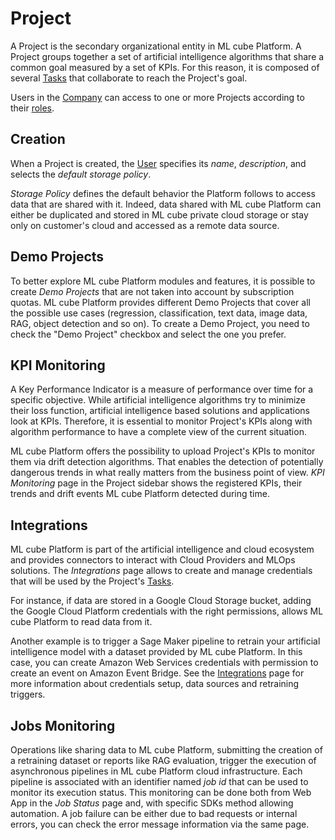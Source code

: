 # Project

A Project is the secondary organizational entity in ML cube Platform.
A Project groups together a set of artificial intelligence algorithms that share a common goal measured by a set of KPIs.
For this reason, it is composed of several [Tasks] that collaborate to reach the Project's goal.

Users in the [Company] can access to one or more Projects according to their [roles].

## Creation

When a Project is created, the [User] specifies its *name*, *description*, and selects the *default storage policy*.

*Storage Policy* defines the default behavior the Platform follows to access data that are shared with it.
Indeed, data shared with ML cube Platform can either be duplicated and stored in ML cube private cloud storage or stay only on customer's cloud and accessed as a remote data source.

## Demo Projects

To better explore ML cube Platform modules and features, it is possible to create *Demo Projects* that are not taken into account by subscription quotas.
ML cube Platform provides different Demo Projects that cover all the possible use cases (regression, classification, text data, image data, RAG, object detection and so on).
To create a Demo Project, you need to check the "Demo Project" checkbox and select the one you prefer.

## KPI Monitoring

A Key Performance Indicator is a measure of performance over time for a specific objective. 
While artificial intelligence algorithms try to minimize their loss function, artificial intelligence based solutions and applications look at KPIs.
Therefore, it is essential to monitor Project's KPIs along with algorithm performance to have a complete view of the current situation.

ML cube Platform offers the possibility to upload Project's KPIs to monitor them via drift detection algorithms.
That enables the detection of potentially dangerous trends in what really matters from the business point of view.
*KPI Monitoring* page in the Project sidebar shows the registered KPIs, their trends and drift events ML cube Platform detected during time.

## Integrations

ML cube Platform is part of the artificial intelligence and cloud ecosystem and provides connectors to interact with Cloud Providers and MLOps solutions.
The *Integrations* page allows to create and manage credentials that will be used by the Project's [Tasks].

For instance, if data are stored in a Google Cloud Storage bucket, adding the Google Cloud Platform credentials with the right permissions, allows ML cube Platform to read data from it.

Another example is to trigger a Sage Maker pipeline to retrain your artificial intelligence model with a dataset provided by ML cube Platform.
In this case, you can create Amazon Web Services credentials with permission to create an event on Amazon Event Bridge.
See the [Integrations] page for more information about credentials setup, data sources and retraining triggers.

## Jobs Monitoring

Operations like sharing data to ML cube Platform, submitting the creation of a retraining dataset or reports like RAG evaluation, trigger the execution of asynchronous pipelines in ML cube Platform cloud infrastructure.
Each pipeline is associated with an identifier named *job id* that can be used to monitor its execution status.
This monitoring can be done both from Web App in the *Job Status* page and, with specific SDKs method allowing automation.
A job failure can be either due to bad requests or internal errors, you can check the error message information via the same page.

[Company]: company.md
[Tasks]: task.md
[User]: user.md
[roles]: rbac.md
[Integrations]: integrations/index.md
